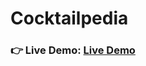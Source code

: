 # Cocktailpedia
<h3 align="left">👉 Live Demo: <a href="https://hkt13.github.io/Cocktailpedia/"target="_blank">Live Demo</a></h3>

